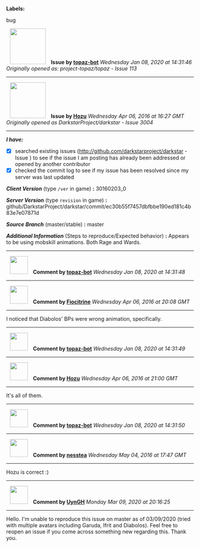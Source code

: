 **Labels:**

bug



<a href="https://github.com/topaz-bot"><img src="https://avatars3.githubusercontent.com/u/59651103?v=4" width="96" height="96" hspace="10"></img></a> **Issue by [topaz-bot](https://github.com/topaz-bot)**
_Wednesday Jan 08, 2020 at 14:31:46_
_Originally opened as: project-topaz/topaz - Issue 113_

----

<a href="https://github.com/Hozu"><img src="https://avatars3.githubusercontent.com/u/12777366?v=4"  width="96" height="96" hspace="10"></img></a> **Issue by [Hozu](https://github.com/Hozu)**
_Wednesday Apr 06, 2016 at 16:27 GMT_
_Originally opened as DarkstarProject/darkstar - Issue 3004_

----

<!-- remove space and mark with 'x' between [] -->

**_I have:_**
- [X] searched existing issues (http://github.com/darkstarproject/darkstar - Issue ) to see if the issue I am posting has already been addressed or opened by another contributor
- [X] checked the commit log to see if my issue has been resolved since my server was last updated

<!-- Issues will be closed without being looked into if the following information is missing (unless its not applicable). -->

**_Client Version_** (type `/ver` in game) **:**
30160203_0

**_Server Version_** (type `revision` in game) **:**
github/DarkstarProject/darkstar/commit/ec30b55f7457dbfbbe190ed181c4b83e7e07871d

**_Source Branch_** (master/stable) **:**
master

**_Additional Information_** (Steps to reproduce/Expected behavior) **:**
Appears to be using mobskill animations. Both Rage and Wards.




----
<a href="https://github.com/topaz-bot"><img src="https://avatars3.githubusercontent.com/u/59651103?v=4" width="48" height="48" hspace="10"></img></a> **Comment by [topaz-bot](https://github.com/topaz-bot)**
_Wednesday Jan 08, 2020 at 14:31:48_

----

<a href="https://github.com/Fiocitrine"><img src="https://avatars1.githubusercontent.com/u/7704601?v=4"  width="48" height="48" hspace="10"></img></a> **Comment by [Fiocitrine](https://github.com/Fiocitrine)**
_Wednesday Apr 06, 2016 at 20:08 GMT_

----

I noticed that Diabolos' BPs were wrong animation, specifically. 




----
<a href="https://github.com/topaz-bot"><img src="https://avatars3.githubusercontent.com/u/59651103?v=4" width="48" height="48" hspace="10"></img></a> **Comment by [topaz-bot](https://github.com/topaz-bot)**
_Wednesday Jan 08, 2020 at 14:31:49_

----

<a href="https://github.com/Hozu"><img src="https://avatars3.githubusercontent.com/u/12777366?v=4"  width="48" height="48" hspace="10"></img></a> **Comment by [Hozu](https://github.com/Hozu)**
_Wednesday Apr 06, 2016 at 21:00 GMT_

----

It's all of them.




----
<a href="https://github.com/topaz-bot"><img src="https://avatars3.githubusercontent.com/u/59651103?v=4" width="48" height="48" hspace="10"></img></a> **Comment by [topaz-bot](https://github.com/topaz-bot)**
_Wednesday Jan 08, 2020 at 14:31:50_

----

<a href="https://github.com/nesstea"><img src="https://avatars0.githubusercontent.com/u/1483915?v=4"  width="48" height="48" hspace="10"></img></a> **Comment by [nesstea](https://github.com/nesstea)**
_Wednesday May 04, 2016 at 17:47 GMT_

----

Hozu is correct :)




----
<a href="https://github.com/UynGH"><img src="https://avatars2.githubusercontent.com/u/40763842?v=4" width="48" height="48" hspace="10"></img></a> **Comment by [UynGH](https://github.com/UynGH)**
_Monday Mar 09, 2020 at 20:16:25_

----

Hello. I'm unable to reproduce this issue on master as of 03/09/2020 (tried with multiple avatars including Garuda, Ifrit and Diabolos). Feel free to reopen an issue if you come across something new regarding this. Thank you.
